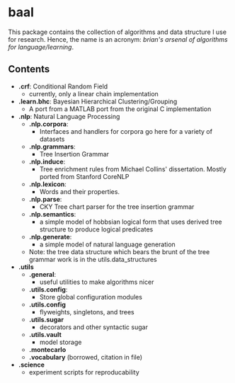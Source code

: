 # baal

This package contains the collection of algorithms and data structure I use for research.   Hence, the name is an acronym: *brian's arsenal of algorithms for language/learning*. 

## Contents 
* **.crf**: Conditional Random Field
    - currently, only a linear chain implementation
* **.learn.bhc**: Bayesian Hierarchical Clustering/Grouping 
    - A port from a MATLAB port from the original C implementation
* **.nlp**: Natural Language Processing
    - **.nlp.corpora**:
        + Interfaces and handlers for corpora go here for a variety of datasets
    - **.nlp.grammars**: 
        + Tree Insertion Grammar
    - **.nlp.induce**:
        + Tree enrichment rules from Michael Collins' dissertation. Mostly ported from Stanford CoreNLP
    - **.nlp.lexicon**:
        + Words and their properties. 
    - **.nlp.parse**:
        + CKY Tree chart parser for the tree insertion grammar
    - **.nlp.semantics**:
        + a simple model of hobbsian logical form that uses derived tree structure to produce logical predicates
    - **.nlp.generate**:
        + a simple model of natural language generation
    - Note: the tree data structure which bears the brunt of the tree grammar work is in the utils.data_structures
* **.utils**
    - **.general**:
        + useful utilities to make algorithms nicer
    - **.utils.config**:
        + Store global configuration modules
    - **.utils.config**
        + flyweights, singletons, and trees
    - **.utils.sugar**
        + decorators and other syntactic sugar
    - **.utils.vault**
        + model storage
    - **.montecarlo**
    - **.vocabulary** (borrowed, citation in file)
* **.science**
    - experiment scripts for reproducability 
